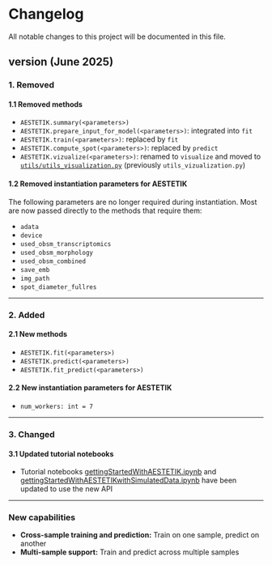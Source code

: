 # Changelog
All notable changes to this project will be documented in this file.

## version (June 2025)
### 1. Removed
#### 1.1 Removed methods
- `AESTETIK.summary(<parameters>)`
- `AESTETIK.prepare_input_for_model(<parameters>)`: integrated into `fit`
- `AESTETIK.train(<parameters>)`: replaced by `fit`
- `AESTETIK.compute_spot(<parameters>)`: replaced by `predict`
- `AESTETIK.vizualize(<parameters>)`: renamed to `visualize` and moved to [`utils/utils_visualization.py`](src/aestetik/utils/utils_visualization.py) (previously `utils_vizualization.py`)

#### 1.2 Removed instantiation parameters for AESTETIK 
The following parameters are no longer required during instantiation. Most are now passed directly to the methods that require them:
- `adata`
- `device`
- `used_obsm_transcriptomics`
- `used_obsm_morphology`
- `used_obsm_combined`
- `save_emb`
- `img_path`
- `spot_diameter_fullres`
---
### 2. Added
#### 2.1 New methods
- `AESTETIK.fit(<parameters>)`
- `AESTETIK.predict(<parameters>)`
- `AESTETIK.fit_predict(<parameters>)`
#### 2.2 New instantiation parameters for AESTETIK
- `num_workers: int = 7`
---
### 3. Changed
#### 3.1 Updated tutorial notebooks
- Tutorial notebooks [gettingStartedWithAESTETIK.ipynb](example/gettingStartedWithAESTETIK.ipynb) and [gettingStartedWithAESTETIKwithSimulatedData.ipynb](example/gettingStartedWithAESTETIKwithSimulatedData.ipynb) have been updated to use the new API
---
### New capabilities
- **Cross-sample training and prediction:** Train on one sample, predict on another
- **Multi-sample support:** Train and predict across multiple samples
